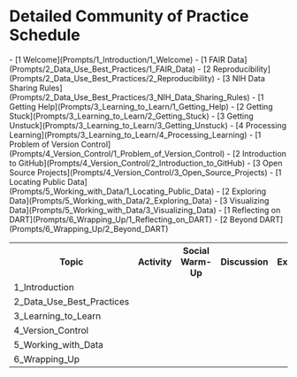 # Detailed Community of Practice Schedule

<table> <tbody>
    <tr>
      <th>Topic</th>
      <th>Activity</th>
      <th>Social Warm-Up</th>
      <th>Discussion</th>
      <th>Extra</th>
    </tr>
<tr><td> 1_Introduction </td></tr>
- [1 Welcome](Prompts/1_Introduction/1_Welcome)

<tr><td> 2_Data_Use_Best_Practices </td></tr>
- [1 FAIR Data](Prompts/2_Data_Use_Best_Practices/1_FAIR_Data)
- [2 Reproducibility](Prompts/2_Data_Use_Best_Practices/2_Reproducibility)
- [3 NIH Data Sharing Rules](Prompts/2_Data_Use_Best_Practices/3_NIH_Data_Sharing_Rules)

<tr><td> 3_Learning_to_Learn </td></tr>
- [1 Getting Help](Prompts/3_Learning_to_Learn/1_Getting_Help)
- [2 Getting Stuck](Prompts/3_Learning_to_Learn/2_Getting_Stuck)
- [3 Getting Unstuck](Prompts/3_Learning_to_Learn/3_Getting_Unstuck)
- [4 Processing Learning](Prompts/3_Learning_to_Learn/4_Processing_Learning)

<tr><td> 4_Version_Control </td></tr>
- [1 Problem of Version Control](Prompts/4_Version_Control/1_Problem_of_Version_Control)
- [2 Introduction to GitHub](Prompts/4_Version_Control/2_Introduction_to_GitHub)
- [3 Open Source Projects](Prompts/4_Version_Control/3_Open_Source_Projects)

<tr><td> 5_Working_with_Data </td></tr>
- [1 Locating Public Data](Prompts/5_Working_with_Data/1_Locating_Public_Data)
- [2 Exploring Data](Prompts/5_Working_with_Data/2_Exploring_Data)
- [3 Visualizing Data](Prompts/5_Working_with_Data/3_Visualizing_Data)

<tr><td> 6_Wrapping_Up </td></tr>
- [1 Reflecting on DART](Prompts/6_Wrapping_Up/1_Reflecting_on_DART)
- [2 Beyond DART](Prompts/6_Wrapping_Up/2_Beyond_DART)

</tbody>
</table>
